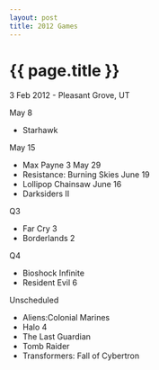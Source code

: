 ```yaml
---
layout: post
title: 2012 Games
---
```


{{ page.title }}
================

<p class="meta">3 Feb 2012 - Pleasant Grove, UT</p>

May 8
- Starhawk

May 15
- Max Payne 3
May 29
- Resistance: Burning Skies
June 19
- Lollipop Chainsaw
June 16
- Darksiders II

Q3
- Far Cry 3
- Borderlands 2

Q4
- Bioshock Infinite
- Resident Evil 6

Unscheduled
- Aliens:Colonial Marines
- Halo 4
- The Last Guardian
- Tomb Raider
- Transformers: Fall of Cybertron
